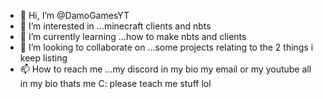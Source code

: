 - 👋 Hi, I’m @DamoGamesYT
- 👀 I’m interested in ...minecraft clients and nbts
- 🌱 I’m currently learning ...how to make nbts and clients
- 💞️ I’m looking to collaborate on ...some projects relating to the 2 things i keep listing
- 📫 How to reach me ...my discord in my bio my email or my youtube all in my bio
thats me C:
please teach me stuff lol
